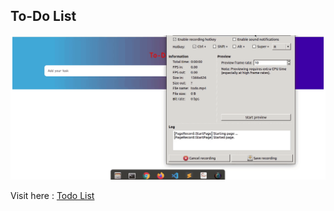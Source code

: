 ## To-Do List

![ToDo List](.todo.gif)

Visit here : [Todo List](https://audarya07.github.io/devsnest/Frontend/THA_12/)
